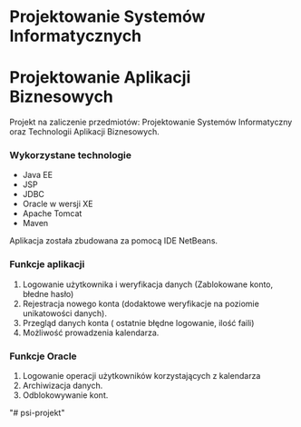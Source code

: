 # Projektowanie Systemów Informatycznych #
# Projektowanie Aplikacji Biznesowych #

Projekt na zaliczenie przedmiotów: Projektowanie Systemów Informatyczny oraz Technologii Aplikacji Biznesowych.

### Wykorzystane technologie ###

* Java EE
* JSP
* JDBC
* Oracle w wersji XE
* Apache Tomcat
* Maven

Aplikacja została zbudowana za pomocą IDE NetBeans.


### Funkcje aplikacji ###
01. Logowanie użytkownika i weryfikacja danych (Zablokowane konto, błedne hasło)
02. Rejestracja nowego konta (dodaktowe weryfikacje na poziomie unikatowości danych).
03. Przegląd danych konta ( ostatnie błędne logowanie, ilość faili) 
04. Możliwość prowadzenia kalendarza.

### Funkcje Oracle ###
01. Logowanie operacji użytkowników korzystających z kalendarza
02. Archiwizacja danych.
03. Odblokowywanie kont.


"# psi-projekt" 
